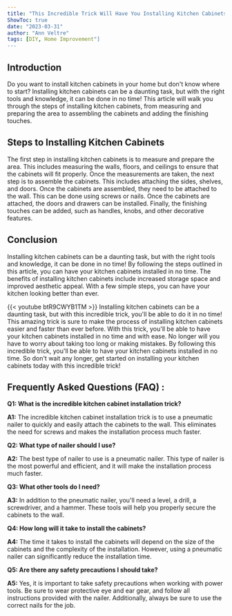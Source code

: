 ```yaml
---
title: "This Incredible Trick Will Have You Installing Kitchen Cabinets in No Time!"
ShowToc: true 
date: "2023-03-31"
author: "Ann Veltre" 
tags: [DIY, Home Improvement"]
---
```

## Introduction

Do you want to install kitchen cabinets in your home but don't know where to start? Installing kitchen cabinets can be a daunting task, but with the right tools and knowledge, it can be done in no time! This article will walk you through the steps of installing kitchen cabinets, from measuring and preparing the area to assembling the cabinets and adding the finishing touches.

## Steps to Installing Kitchen Cabinets

The first step in installing kitchen cabinets is to measure and prepare the area. This includes measuring the walls, floors, and ceilings to ensure that the cabinets will fit properly. Once the measurements are taken, the next step is to assemble the cabinets. This includes attaching the sides, shelves, and doors. Once the cabinets are assembled, they need to be attached to the wall. This can be done using screws or nails. Once the cabinets are attached, the doors and drawers can be installed. Finally, the finishing touches can be added, such as handles, knobs, and other decorative features.

## Conclusion

Installing kitchen cabinets can be a daunting task, but with the right tools and knowledge, it can be done in no time! By following the steps outlined in this article, you can have your kitchen cabinets installed in no time. The benefits of installing kitchen cabinets include increased storage space and improved aesthetic appeal. With a few simple steps, you can have your kitchen looking better than ever.

{{< youtube btR9CWYB1TM >}} 
Installing kitchen cabinets can be a daunting task, but with this incredible trick, you'll be able to do it in no time! This amazing trick is sure to make the process of installing kitchen cabinets easier and faster than ever before. With this trick, you'll be able to have your kitchen cabinets installed in no time and with ease. No longer will you have to worry about taking too long or making mistakes. By following this incredible trick, you'll be able to have your kitchen cabinets installed in no time. So don't wait any longer, get started on installing your kitchen cabinets today with this incredible trick!

## Frequently Asked Questions (FAQ) :
**Q1: What is the incredible kitchen cabinet installation trick?**

**A1:** The incredible kitchen cabinet installation trick is to use a pneumatic nailer to quickly and easily attach the cabinets to the wall. This eliminates the need for screws and makes the installation process much faster.

**Q2: What type of nailer should I use?**

**A2:** The best type of nailer to use is a pneumatic nailer. This type of nailer is the most powerful and efficient, and it will make the installation process much faster.

**Q3: What other tools do I need?**

**A3:** In addition to the pneumatic nailer, you'll need a level, a drill, a screwdriver, and a hammer. These tools will help you properly secure the cabinets to the wall.

**Q4: How long will it take to install the cabinets?**

**A4:** The time it takes to install the cabinets will depend on the size of the cabinets and the complexity of the installation. However, using a pneumatic nailer can significantly reduce the installation time.

**Q5: Are there any safety precautions I should take?**

**A5:** Yes, it is important to take safety precautions when working with power tools. Be sure to wear protective eye and ear gear, and follow all instructions provided with the nailer. Additionally, always be sure to use the correct nails for the job.





